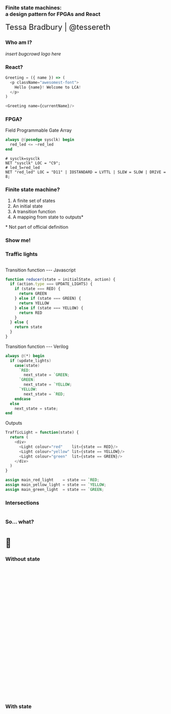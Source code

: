<!-- .slide: data-background-image="assets/lca2019-slide-template.png" data-background-size="contain" -->

### Finite state machines: <br> a design pattern for FPGAs and React
<!-- .element style="font-weight: normal; padding-top: 9vh" -->

<small style="margin-top: 7vh; font-size: x-large">Tessa Bradbury | @tessereth</small>



### Who am I?

_insert bugcrowd logo here_ <!-- .element class="fragment" -->



### React?

```js
Greeting = ({ name }) => (
  <p className="awesomest-font">
    Hello {name}! Welcome to LCA!
  </p>
)
```
<!-- .element: class="fragment" -->
```js
<Greeting name={currentName}/>
```
<!-- .element: class="fragment" -->



### FPGA?

Field Programmable Gate Array <!-- .element: class="fragment" -->

<!-- image? -->

```verilog
always @(posedge sysclk) begin
  red_led <= ~red_led
end
```
<!-- .element: class="fragment" -->

```
# sysclk=sysclk
NET "sysclk" LOC = "C9";
# led_5=red_led
NET "red_led" LOC = "D11" | IOSTANDARD = LVTTL | SLEW = SLOW | DRIVE = 8;
```
<!-- .element: class="fragment" -->



### Finite state machine?

1. A finite set of states <!-- .element: class="fragment" -->
2. An initial state <!-- .element: class="fragment" -->
3. A transition function <!-- .element: class="fragment" -->
4. A mapping from state to outputs* <!-- .element: class="fragment" -->

\* Not part of official definition <!-- .element: class="fragment" -->



### Show me!



### Traffic lights

<img data-src="assets/traffic-light.png" width="250px">



<img data-src="assets/fsm/traffic-1.svg" width="400px">



Transition function --- Javascript
```js
function reducer(state = initialState, action) {
  if (action.type === UPDATE_LIGHTS) {
    if (state === RED) {
      return GREEN
    } else if (state === GREEN) {
      return YELLOW
    } else if (state === YELLOW) {
      return RED
    }
  } else {
    return state
  }
}
```



Transition function --- Verilog
```verilog
always @(*) begin
  if (update_lights)
    case(state)
      `RED:
        next_state = `GREEN;
      `GREEN:
        next_state = `YELLOW;
      `YELLOW:
        next_state = `RED;
    endcase
  else
    next_state = state;
end
```



Outputs

```js
TrafficLight = function(state) {
  return (
    <div>
      <Light colour="red"    lit={state == RED}/>
      <Light colour="yellow" lit={state == YELLOW}/>
      <Light colour="green"  lit={state == GREEN}/>
    </div>
  )
}
```

```verilog
assign main_red_light    = state == `RED;
assign main_yellow_light = state == `YELLOW;
assign main_green_light  = state == `GREEN;
```



### Intersections
 
<img data-src="assets/traffic-light-intersection.jpg" width="600px">



<!-- .slide: data-transition="slide-in none-out" -->
<img data-src="assets/fsm/traffic-2.svg" width="600px">



<!-- .slide: data-transition="none-in slide-out" -->
<img data-src="assets/fsm/traffic-2a.svg" width="600px">



<img data-src="assets/fsm/traffic-3.svg" width="600px">



<img data-src="assets/right-arrow.gif" width="300px">



<img data-src="assets/fsm/traffic-right-turn.svg" width="800px">



### So... what?

# 🤷‍



### Without state
<img data-src="assets/fsm/fully-connected.svg" height="400px">



### With state
<img data-src="assets/fsm/with-state.svg" height="400px">



<img data-src="assets/fsm/traffic-right-turn.svg" width="800px">



<img data-src="assets/fsm/traffic-right-turn-better.svg" width="800px">
